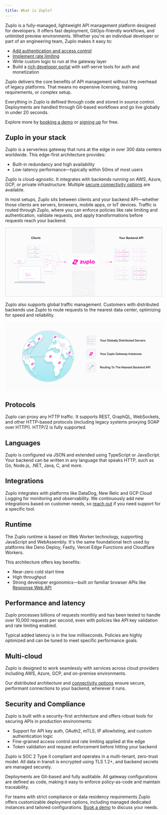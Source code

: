 ```yaml
---
title: What is Zuplo?
---
```


Zuplo is a fully-managed, lightweight API management platform designed for developers. It offers fast deployment, GitOps-friendly workflows, and unlimited preview environments. Whether you're an individual developer or part of an engineering team, Zuplo makes it easy to:

- [Add authentication and access control](./step-3-add-api-key-auth.md)
- [Implement rate limiting](./step-2-add-rate-limiting.md)
- Write custom logic to run at the gateway layer
- Build a [rich developer portal](./developer-portal.md) with self-serve tools for auth and monetization

Zuplo delivers the core benefits of API management without the overhead of legacy platforms. That means no expensive licensing, training requirements, or complex setup.

Everything in Zuplo is defined through code and stored in source control. Deployments are handled through Git-based workflows and go live globally in under 20 seconds.

Explore more by [booking a demo](https://zuplo.com/meeting?utm_source=docs) or [signing up](https://portal.zuplo.com/signup?utm_source=docs) for free.

## Zuplo in your stack

Zuplo is a serverless gateway that runs at the edge in over 300 data centers worldwide. This edge-first architecture provides:

- Built-in redundancy and high availability
- Low-latency performance—typically within 50ms of most users

Zuplo is cloud-agnostic. It integrates with backends running on AWS, Azure, GCP, or private infrastructure. Multiple [secure connectivity options](./securing-your-backend) are available.

In most setups, Zuplo sits between clients and your backend API—whether those clients are servers, browsers, mobile apps, or IoT devices. Traffic is routed through Zuplo, where you can enforce policies like rate limiting and authentication, validate requests, and apply transformations before requests reach your backend.

![Zuplo Architecture](../../public/media/what-is-zuplo/zuplo-connect-light.png)

Zuplo also supports global traffic management. Customers with distributed backends use Zuplo to route requests to the nearest data center, optimizing for speed and reliability.

![Global distribution with Zuplo](../../public/media/what-is-zuplo/zuplo-distributed-light.png)

## Protocols

Zuplo can proxy any HTTP traffic. It supports REST, GraphQL, WebSockets, and other HTTP-based protocols (including legacy systems proxying SOAP over HTTP!). HTTP/2 is fully supported.

## Languages

Zuplo is configured via JSON and extended using TypeScript or JavaScript. Your backend can be written in any language that speaks HTTP, such as Go, Node.js, .NET, Java, C, and more.

## Integrations

Zuplo integrates with platforms like DataDog, New Relic and GCP Cloud Logging for monitoring and observability. We continuously add new integrations based on customer needs, so [reach out](https://zuplo.com/contact) if you need support for a specific tool.

## Runtime

The Zuplo runtime is based on Web Worker technology, supporting JavaScript and WebAssembly. It's the same foundational tech used by platforms like Deno Deploy, Fastly, Vercel Edge Functions and Cloudflare Workers.

This architecture offers key benefits:

- Near-zero cold start time
- High throughput
- Strong developer ergonomics—built on familiar browser APIs like [Response Web API](https://developer.mozilla.org/en-US/docs/Web/API/Response)

## Performance and latency

Zuplo processes billions of requests monthly and has been tested to handle over 10,000 requests per second, even with policies like API key validation and rate limiting enabled.

Typical added latency is in the low milliseconds. Policies are highly optimized and can be tuned to meet specific performance goals.

## Multi-cloud

Zuplo is designed to work seamlessly with services across cloud providers including AWS, Azure, GCP, and on-premise environments. 

Our distributed architecture and [connectivity options](./securing-your-backend.md) ensure secure, performant connections to your backend, wherever it runs.

## Security and Compliance

Zuplo is built with a security-first architecture and offers robust tools for securing APIs in production environments:

- Support for API key auth, OAuth2, mTLS, IP allowlisting, and custom authentication logic
- Fine-grained access control and rate limiting applied at the edge
- Token validation and request enforcement before hitting your backend

Zuplo is SOC 2 Type II compliant and operates in a multi-tenant, zero-trust model. All data in transit is encrypted using TLS 1.2+, and backend secrets are managed securely.

Deployments are Git-based and fully auditable. All gateway configurations are defined as code, making it easy to enforce policy-as-code and maintain traceability.

For teams with strict compliance or data residency requirements Zuplo offers customizable deployment options, including managed dedicated instances and tailored configurations. [Book a demo](https://calendly.com/zuplo-api/api-discussion) to discuss your needs.
